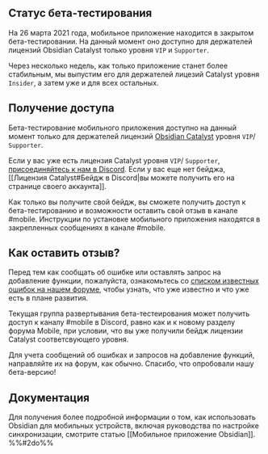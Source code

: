 ## Статус бета-тестирования

На 26 марта 2021 года, мобильное приложение находится в закрытом бета-тестировании. На данный момент оно доступно для держателей лицензий Obsidian Catalyst только уровня `VIP` и `Supporter`.

Через несколько недель, как только приложение станет более стабильным, мы выпустим его для держателей лицезий Catalyst уровня `Insider`, а затем уже и для всех остальных.

## Получение доступа

Бета-тестирование мобильного приложения доступно на данный момент только для держателей лицензий [Obsidian Catalyst](https://obsidian.md/pricin) уровня `VIP`/ `Supporter`.

Если у вас уже есть лицензия Catalyst уровня `VIP`/ `Supporter`, [присоединяйтесь к нам в Discord](https://discord.gg/veuWUTm). Если у вас еще нет бейджа, [[Лицензия Catalyst#Бейдж в Discord|вы можете получить его на странице своего аккаунта]].

Как только вы получите свой бейдж, вы сможете получить доступ к бета-тестированию и возможности оставить свой отзыв в канале #mobile. Инструкции по установке мобильного приложения находятся в закрепленных сообщениях в канале #mobile.

## Как оставить отзыв?

Перед тем как сообщать об ошибке или оставлять запрос на добавление функции, пожалуйста, ознакомьтесь со [списком известных ошибок на нашем форуме](https://forum.obsidian.md/t/list-of-known-issues/14286), чтобы узнать, что уже известно и что уже есть в плане развития.

Текущая группа развертывания бета-тестеирования может получить доступ к каналу #mobile в Discord, равно как и к новому разделу форума Mobile, при условии, что вы уже получили бейдж лицензии Catalyst соответсвующего уровня.

Для учета сообщений об ошибках и запросов на добавление функций, направляйте их на форум, как обычно. Спасибо, что опробовали нашу бета-версию!

## Документация

Для получения более подробной информации о том, как использовать Obsidian для мобильных устройств, включая руководства по настройке синхронизации, смотрите статью [[Мобильное приложение Obsidian]]. %%#2do%%